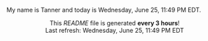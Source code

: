 My name is Tanner and today is Wednesday, June 25, 11:49 PM EDT.

<p align="center">This <i>README</i> file is generated <b>every 3 hours</b>!</br>Last refresh: Wednesday, June 25, 11:49 PM EDT<br /></p>
